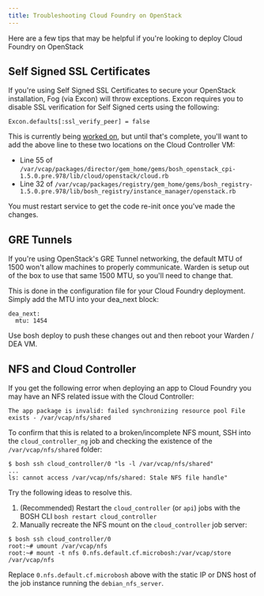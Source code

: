```yaml
---
title: Troubleshooting Cloud Foundry on OpenStack
---
```


Here are a few tips that may be helpful if you're looking to deploy Cloud Foundry on OpenStack

## Self Signed SSL Certificates
If you're using Self Signed SSL Certificates to secure your OpenStack installation, Fog (via Excon) will throw exceptions.  Excon requires you to disable SSL verification for Self Signed certs using the following:

```
Excon.defaults[:ssl_verify_peer] = false
```

This is currently being [worked on](https://github.com/cloudfoundry/bosh/issues/420), but until that's complete, you'll want to add the above line to these two locations on the Cloud Controller VM:

* Line 55 of `/var/vcap/packages/director/gem_home/gems/bosh_openstack_cpi-1.5.0.pre.978/lib/cloud/openstack/cloud.rb`
* Line 32 of `/var/vcap/packages/registry/gem_home/gems/bosh_registry-1.5.0.pre.978/lib/bosh_registry/instance_manager/openstack.rb`

You must restart service to get the code re-init once you've made the changes.

## GRE Tunnels
If you're using OpenStack's GRE Tunnel networking, the default MTU of 1500 won't allow machines to properly communicate.  Warden is setup out of the box to use that same 1500 MTU, so you'll need to change that.

This is done in the configuration file for your Cloud Foundry deployment.  Simply add the MTU into your dea_next block:

```
dea_next:
  mtu: 1454
```

Use bosh deploy to push these changes out and then reboot your Warden / DEA VM.

## NFS and Cloud Controller

If you get the following error when deploying an app to Cloud Foundry you may have an NFS related issue with the Cloud Controller:

```
The app package is invalid: failed synchronizing resource pool File exists - /var/vcap/nfs/shared
```

To confirm that this is related to a broken/incomplete NFS mount, SSH into the `cloud_controller_ng` job and checking the existence of the `/var/vcap/nfs/shared` folder:

```
$ bosh ssh cloud_controller/0 "ls -l /var/vcap/nfs/shared"
...
ls: cannot access /var/vcap/nfs/shared: Stale NFS file handle"
```

Try the following ideas to resolve this.

1. (Recommended) Restart the `cloud_controller` (or `api`) jobs with the BOSH CLI `bosh restart cloud_controller`
2. Manually recreate the NFS mount on the `cloud_controller` job server:

```
$ bosh ssh cloud_controller/0
root:~# umount /var/vcap/nfs
root:~# mount -t nfs 0.nfs.default.cf.microbosh:/var/vcap/store /var/vcap/nfs
```

Replace `0.nfs.default.cf.microbosh` above with the static IP or DNS host of the job instance running the `debian_nfs_server`.

